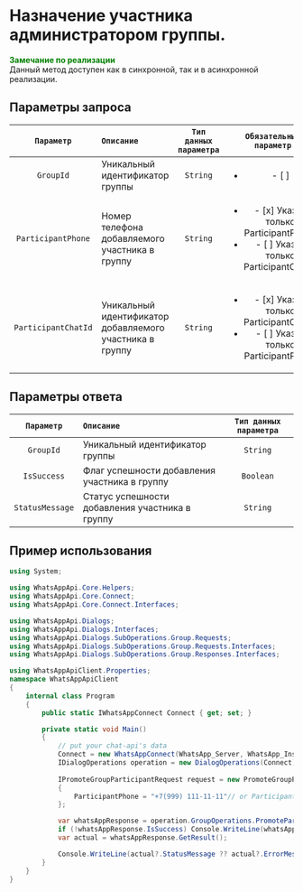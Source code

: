 # Назначение участника администратором группы.
**<span style="color:green">Замечание по реализации</span>** <br/>
Данный метод доступен как в синхронной, так и в асинхронной реализации.

## Параметры запроса
| `Параметр` | `Описание`                        | `Тип данных параметра` | `Обязательный параметр` |
|:----------:|:----------------------------------|:----------------------:|:-----------------------:|
| `GroupId`  | Уникальный идентификатор группы | `String` | <ul><li>- [ ] </li></ul>
| `ParticipantPhone`  | Номер телефона добавляемого участника в группу | `String` | <ul><li>- [x] Указан только ParticipantPhone</li><li>- [ ] Указан только ParticipantChatId</li></ul>
| `ParticipantChatId` | Уникальный идентификатор добавляемого участника в группу | `String` | <ul><li>- [x] Указан только ParticipantChatId</li><li>- [ ] Указан только ParticipantPhone</li></ul>

## Параметры ответа

|  `Параметр`           | `Описание`                                            | `Тип данных параметра` | 
|:---------------------:|:------------------------------------------------------|:----------------------:|
| `GroupId`             | Уникальный идентификатор группы                       | `String`
| `IsSuccess`           | Флаг успешности добавления участника в группу         | `Boolean`
| `StatusMessage`       | Статус успешности добавления участника в группу       | `String`

## Пример использования
```csharp
using System;

using WhatsAppApi.Core.Helpers;
using WhatsAppApi.Core.Connect;
using WhatsAppApi.Core.Connect.Interfaces;

using WhatsAppApi.Dialogs;
using WhatsAppApi.Dialogs.Interfaces;
using WhatsAppApi.Dialogs.SubOperations.Group.Requests;
using WhatsAppApi.Dialogs.SubOperations.Group.Requests.Interfaces;
using WhatsAppApi.Dialogs.SubOperations.Group.Responses.Interfaces;

using WhatsAppApiClient.Properties;
namespace WhatsAppApiClient
{
    internal class Program
    {
        public static IWhatsAppConnect Connect { get; set; }

        private static void Main()
        {
            // put your chat-api's data
            Connect = new WhatsAppConnect(WhatsApp_Server, WhatsApp_Instance, WhatsApp_Token); 
            IDialogOperations operation = new DialogOperations(Сonnect);
            
            IPromoteGroupParticipantRequest request = new PromoteGroupParticipantRequest
            {
                ParticipantPhone = "+7(999) 111-11-11"// or ParticipantChatId = "79991111111@c.us"
            };

            var whatsAppResponse = operation.GroupOperations.PromoteParticipant(request);
            if (!whatsAppResponse.IsSuccess) Console.WriteLine(whatsAppResponse.Exception);
            var actual = whatsAppResponse.GetResult();

            Console.WriteLine(actual?.StatusMessage ?? actual?.ErrorMessage);
        }
    }
}
```